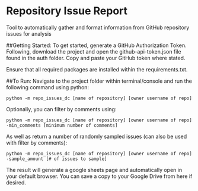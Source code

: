 # Repository Issue Report
Tool to automatically gather and format information from GitHub repository issues for analysis

##Getting Started:
To get started, generate a GitHub Authorization Token. Following, download the project and open the github-api-token.json file found in the auth folder. Copy and paste your GitHub token where stated.

Ensure that all required packages are installed within the requirements.txt.

##To Run:
Navigate to the project folder within terminal/console and run the following command using python:

`python -m repo_issues_dc [name of repository] [owner username of repo]`

Optionally, you can filter by comments using:

`python -m repo_issues_dc [name of repository] [owner username of repo] -min_comments [minimum number of comments]`

As well as return a number of randomly sampled issues (can also be used with filter by comments):

`python -m repo_issues_dc [name of repository] [owner username of repo] -sample_amount [# of issues to sample]`

The result will generate a google sheets page and automatically open in your default browser. You can save a copy to your Google Drive from here if desired.
